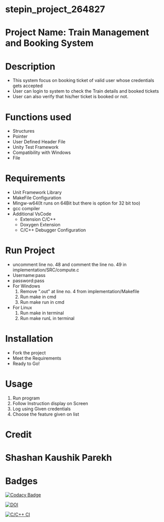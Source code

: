 # stepin_project_264827

# Project Name: Train Management and Booking System

# Description
* This system focus on booking ticket of valid user whose credentials gets accepted
* User can login to system to check the Train details and booked tickets
* User can also verify that his/her ticket is booked or not.

# Functions used
* Structures
* Pointer
* User Defined Header File
* Unity Test Framework
* Compatibility with Windows
* File

# Requirements
* Unit Framework Library
* MakeFile Configuration
* Mingw-w64(It runs on 64Bit but there is option for 32 bit too)
* gcc compiler
* Additional VsCode
  * Extension C/C++ 
  * Doxygen Extension
  * C/C++ Debugger Configuration

# Run Project
* uncomment line no. 48 and comment the line no. 49 in implementation/SRC/compute.c
* Username:pass
* password:pass
* For Windows
  1. Remove ".out" at line no. 4 from implementation/Makefile
  2. Run make in cmd
  3. Run make run in cmd
* For Linux
  1. Run make in terminal
  2. Run make runL in terminal

# Installation
* Fork the project
* Meet the Requirements
* Ready to Go!

# Usage
1. Run program
2. Follow Instruction display on Screen
3. Log using Given credentials
4. Choose the feature given on list

# Credit
# Shashan Kaushik Parekh


# Badges

[![Codacy Badge](https://app.codacy.com/project/badge/Grade/ecd689a6295b43e3a19abeb8a1eb7359)](https://www.codacy.com/gh/shashanparekh/stepin_project/dashboard?utm_source=github.com&amp;utm_medium=referral&amp;utm_content=shashanparekh/stepin_project&amp;utm_campaign=Badge_Grade)

[![DOI](https://zenodo.org/badge/355883405.svg)](https://zenodo.org/badge/latestdoi/355883405)

[![C/C++ CI](https://github.com/shashanparekh/stepin_project/actions/workflows/c-cpp.yml/badge.svg)](https://github.com/shashanparekh/stepin_project/actions/workflows/c-cpp.yml)
